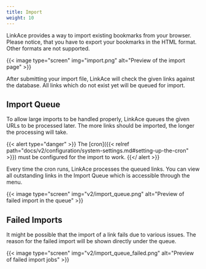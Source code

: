```yaml
---
title: Import
weight: 10
---
```


LinkAce provides a way to import existing bookmarks from your browser. Please notice, that you have to export your bookmarks in the HTML format. Other formats are not supported.

{{< image type="screen" img="import.png" alt="Preview of the import page" >}}

After submitting your import file, LinkAce will check the given links against the database. All links which do not exist yet will be queued for import.

## Import Queue

To allow large imports to be handled properly, LinkAce queues the given URLs to be processed later. The more links should be imported, the longer the processing will take.

{{< alert type="danger" >}}
The [cron]({{< relref path="docs/v2/configuration/system-settings.md#setting-up-the-cron" >}}) must be configured for the import to work.
{{</ alert >}}

Every time the cron runs, LinkAce processes the queued links. You can view all outstanding links in the Import Queue which is accessible through the menu.

{{< image type="screen" img="v2/import_queue.png" alt="Preview of failed import in the queue" >}}

## Failed Imports

It might be possible that the import of a link fails due to various issues. The reason for the failed import will be shown directly under the queue.

{{< image type="screen" img="v2/import_queue_failed.png" alt="Preview of failed import jobs" >}}
